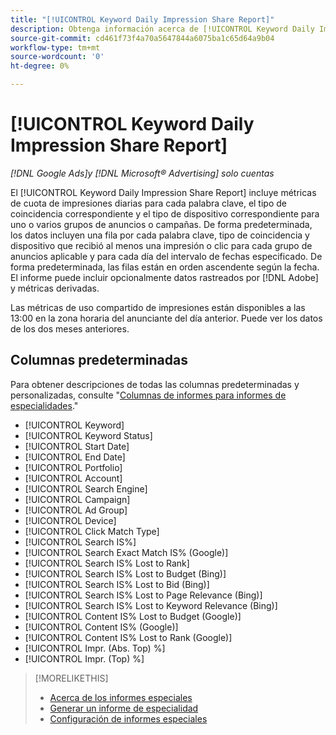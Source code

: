 ```yaml
---
title: "[!UICONTROL Keyword Daily Impression Share Report]"
description: Obtenga información acerca de [!UICONTROL Keyword Daily Impression Share Report].
source-git-commit: cd461f73f4a70a5647844a6075ba1c65d64a9b04
workflow-type: tm+mt
source-wordcount: '0'
ht-degree: 0%

---
```


# [!UICONTROL Keyword Daily Impression Share Report]

*[!DNL Google Ads]y [!DNL Microsoft® Advertising] solo cuentas*

El [!UICONTROL Keyword Daily Impression Share Report] incluye métricas de cuota de impresiones diarias para cada palabra clave, el tipo de coincidencia correspondiente y el tipo de dispositivo correspondiente para uno o varios grupos de anuncios o campañas. De forma predeterminada, los datos incluyen una fila por cada palabra clave, tipo de coincidencia y dispositivo que recibió al menos una impresión o clic para cada grupo de anuncios aplicable y para cada día del intervalo de fechas especificado. De forma predeterminada, las filas están en orden ascendente según la fecha. El informe puede incluir opcionalmente datos rastreados por [!DNL Adobe] y métricas derivadas.

Las métricas de uso compartido de impresiones están disponibles a las 13:00 en la zona horaria del anunciante del día anterior. Puede ver los datos de los dos meses anteriores.

## Columnas predeterminadas

Para obtener descripciones de todas las columnas predeterminadas y personalizadas, consulte &quot;[Columnas de informes para informes de especialidades](specialty-report-columns.md).&quot;

* [!UICONTROL Keyword]
* [!UICONTROL Keyword Status]
* [!UICONTROL Start Date]
* [!UICONTROL End Date]
* [!UICONTROL Portfolio]
* [!UICONTROL Account]
* [!UICONTROL Search Engine]
* [!UICONTROL Campaign]
* [!UICONTROL Ad Group]
* [!UICONTROL Device]
* [!UICONTROL Click Match Type]
* [!UICONTROL Search IS%]
* [!UICONTROL Search Exact Match IS% (Google)]
* [!UICONTROL Search IS% Lost to Rank]
* [!UICONTROL Search IS% Lost to Budget (Bing)]
* [!UICONTROL Search IS% Lost to Bid (Bing)]
* [!UICONTROL Search IS% Lost to Page Relevance (Bing)]
* [!UICONTROL Search IS% Lost to Keyword Relevance (Bing)]
* [!UICONTROL Content IS% Lost to Budget (Google)]
* [!UICONTROL Content IS% (Google)]
* [!UICONTROL Content IS% Lost to Rank (Google)]
* [!UICONTROL Impr. (Abs. Top) %]
* [!UICONTROL Impr. (Top) %]

>[!MORELIKETHIS]
>
>* [Acerca de los informes especiales](specialty-report-about.md)
>* [Generar un informe de especialidad](specialty-report-generate.md)
>* [Configuración de informes especiales](specialty-report-settings.md)

